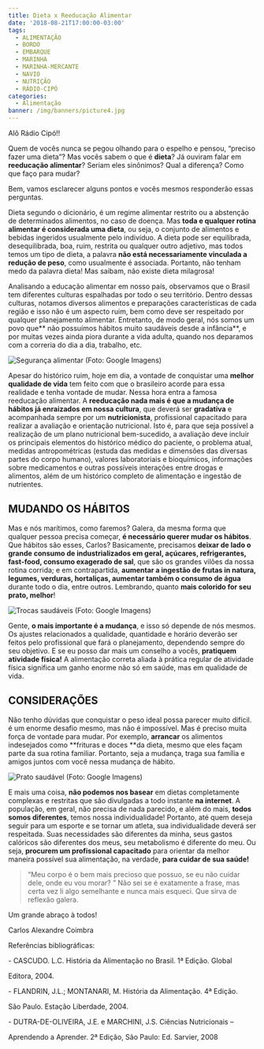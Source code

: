 ```yaml
---
title: Dieta x Reeducação Alimentar
date: '2018-08-21T17:00:00-03:00'
tags:
  - ALIMENTAÇÃO
  - BORDO
  - EMBARQUE
  - MARINHA
  - MARINHA-MERCANTE
  - NAVIO
  - NUTRIÇÃO
  - RÁDIO-CIPÓ
categories:
  - Alimentação
banner: /img/banners/picture4.jpg
---
```

Alô Rádio Cipó!!

Quem de vocês nunca se pegou olhando para o espelho e pensou, “preciso fazer uma dieta”? Mas vocês sabem o que é **dieta**? Já ouviram falar em **reeducação alimentar**? Seriam eles sinônimos? Qual a diferença? Como que faço para mudar? 

Bem, vamos esclarecer alguns pontos e vocês mesmos responderão essas perguntas.

Dieta segundo o dicionário, é um regime alimentar restrito ou a abstenção de determinados alimentos, no caso de doença. Mas **toda e qualquer rotina alimentar é considerada uma dieta**, ou seja, o conjunto de alimentos e bebidas ingeridos usualmente pelo indivíduo. A dieta pode ser equilibrada, desequilibrada, boa, ruim, restrita ou qualquer outro adjetivo, mas todos temos um tipo de dieta, a palavra **não está necessariamente vinculada a redução de peso**, como usualmente é associada. Portanto, não tenham medo da palavra dieta! Mas saibam, não existe dieta milagrosa!

Analisando a educação alimentar em nosso país, observamos que o Brasil tem diferentes culturas espalhadas por todo o seu território. Dentro dessas culturas, notamos diversos alimentos e preparações características de cada região e isso não é um aspecto ruim, bem como deve ser respeitado por qualquer planejamento alimentar. Entretanto, de modo geral, nós somos um povo que** não possuímos hábitos muito saudáveis desde a infância**, e por muitas vezes ainda piora durante a vida adulta, quando nos deparamos com a correria do dia a dia, trabalho, etc.

![Segurança alimentar (Foto: Google Imagens)](/img/banners/picture5.jpg)

Apesar do histórico ruim, hoje em dia, a vontade de conquistar uma **melhor qualidade de vida** tem feito com que o brasileiro acorde para essa realidade e tenha vontade de mudar. Nessa hora entra a famosa reeducação alimentar. A **reeducação nada mais é que a mudança de hábitos já enraizados em nossa cultura**, que deverá ser **gradativa** e acompanhada sempre por um **nutricionista**, profissional capacitado para realizar a avaliação e orientação nutricional. Isto é, para que seja possível a realização de um plano nutricional bem-sucedido, a avaliação deve incluir os principais elementos do histórico médico do paciente, o problema atual, medidas antropométricas (estuda das medidas e dimensões das diversas partes do corpo humano), valores laboratoriais e bioquímicos, informações sobre medicamentos e outras possíveis interações entre drogas e alimentos, além de um histórico completo de alimentação e ingestão de nutrientes.

## MUDANDO OS HÁBITOS

Mas e nós marítimos, como faremos? Galera, da mesma forma que qualquer pessoa precisa começar, **é necessário querer mudar os hábitos**. Que hábitos são esses, Carlos? Basicamente, precisamos **deixar de lado o grande consumo de industrializados em geral, açúcares, refrigerantes, fast-food, consumo exagerado de sal**, que são os grandes vilões da nossa rotina corrida; e em contrapartida, **aumentar a ingestão de frutas in natura, legumes, verduras, hortaliças, aumentar também o consumo de água** durante todo o dia, entre outros. Lembrando, quanto **mais colorido for seu prato, melhor**!

![Trocas saudáveis (Foto: Google Imagens)](/img/banners/picture8.jpg)

Gente, **o mais importante é a mudança**, e isso só depende de nós mesmos. Os ajustes relacionados a qualidade, quantidade e horário deverão ser feitos pelo profissional que fará o planejamento, dependendo sempre do seu objetivo. E se eu posso dar mais um conselho a vocês, **pratiquem atividade física!** A alimentação correta aliada à prática regular de atividade física significa um ganho enorme não só em saúde, mas em qualidade de vida.

## CONSIDERAÇÕES

Não tenho dúvidas que conquistar o peso ideal possa parecer muito difícil. é um enorme desafio mesmo, mas não é impossível. Mas é preciso muita força de vontade para mudar. Por exemplo, **arrancar** os alimentos indesejados como **frituras e doces **da dieta, mesmo que eles façam parte da sua rotina familiar. Portanto, seja a mudança, traga sua família e amigos juntos com você nessa mudança de hábito.

![Prato saudável (Foto: Google Imagens)](/img/banners/picture1.jpg)

E mais uma coisa, **não podemos nos basear** em dietas completamente complexas e restritas que são divulgadas a todo instante **na internet**. A população, em geral, não precisa de nada parecido, e além do mais, **todos somos diferentes**, temos nossa individualidade! Portanto, até quem deseja seguir para um esporte e se tornar um atleta, sua individualidade deverá ser respeitada. Suas necessidades são diferentes da minha, seus gastos calóricos são diferentes dos meus, seu metabolismo é diferente do meu. Ou seja, **procurem um profissional capacitado** para orientar da melhor maneira possível sua alimentação, na verdade, **para cuidar de sua saúde!**

> “Meu corpo é o bem mais precioso que possuo, se eu não cuidar dele, onde eu vou morar? ” Não sei se é exatamente a frase, mas certa vez li algo semelhante e nunca mais esqueci. Que sirva de reflexão galera.

Um grande abraço à todos!

Carlos Alexandre Coimbra

Referências bibliográficas:

\- CASCUDO. L.C. História da Alimentação no Brasil. 1ª Edição. Global 

Editora, 2004. 

\- FLANDRIN, J.L.; MONTANARI, M. História da Alimentação. 4ª Edição. 

São Paulo. Estação Liberdade, 2004. 

\- DUTRA-DE-OLIVEIRA, J.E. e MARCHINI, J.S. Ciências Nutricionais – 

Aprendendo a Aprender. 2ª Edição, São Paulo: Ed. Sarvier, 2008
